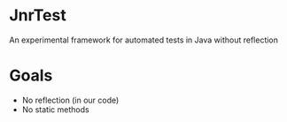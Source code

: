 # JnrTest
An experimental framework for automated tests in Java without reflection

# Goals

- No reflection (in our code)
- No static methods